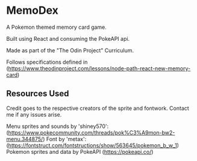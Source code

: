 # MemoDex

A Pokemon themed memory card game.

Built using React and consuming the PokeAPI api.

Made as part of the "The Odin Project" Curriculum.

Follows specifications defined in (https://www.theodinproject.com/lessons/node-path-react-new-memory-card)

## Resources Used

Credit goes to the respective creators of the sprite and fontwork. Contact me if any issues arise.

Menu sprites and sounds by 'shiney570': (https://www.pokecommunity.com/threads/pok%C3%A9mon-bw2-menu.344875/)
Font by 'metax': (https://fontstruct.com/fontstructions/show/563645/pokemon_b_w_1)
Pokemon sprites and data by PokeAPI (https://pokeapi.co/)
